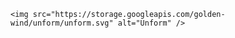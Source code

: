 <p align="center">
 
    <img src="https://storage.googleapis.com/golden-wind/unform/unform.svg" alt="Unform" />
 
</p>



